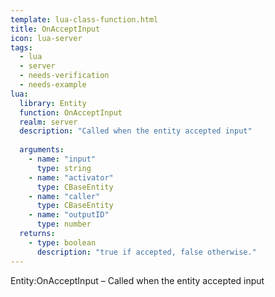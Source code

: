 ```yaml
---
template: lua-class-function.html
title: OnAcceptInput
icon: lua-server
tags:
  - lua
  - server
  - needs-verification
  - needs-example
lua:
  library: Entity
  function: OnAcceptInput
  realm: server
  description: "Called when the entity accepted input"
  
  arguments:
    - name: "input"
      type: string
    - name: "activator"
      type: CBaseEntity
    - name: "caller"
      type: CBaseEntity
    - name: "outputID"
      type: number
  returns:
    - type: boolean
      description: "true if accepted, false otherwise."
---
```


<div class="lua__search__keywords">
Entity:OnAcceptInput &#x2013; Called when the entity accepted input
</div>
